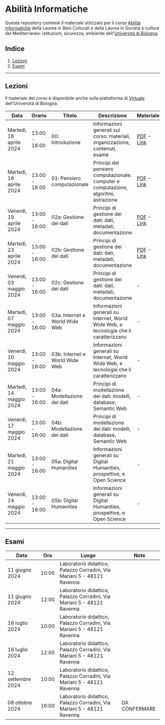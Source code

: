 # Abilità Informatiche
Questa repository contiene il materiale utilizzato per il corso [Abilità informatiche]([https://www.unibo.it/it/didattica/insegnamenti/insegnamento/2022/393680](https://www.unibo.it/it/didattica/insegnamenti/insegnamento/2023/455803)) della Laurea in Beni Culturali e della Laurea in Società e culture del Mediterraneo: istituzioni, sicurezza, ambiente dell'[Università di Bologna](http://www.unibo.it).

## Indice
1. [Lezioni](#lezioni)
2. [Esami](#esami)

***

## Lezioni
Il materiale del corso è disponibile anche sulla piattaforma di [Virtuale](https://virtuale.unibo.it) dell'Università di Bologna.

| Data | Orario | Titolo | Descrizione | Materiale |
|------|--------|--------|-------------|-----------|
| Martedì, 16 aprile 2024 | 13:00 - 16:00 | 00: Introduzione | Informazioni generali sul corso: materiali, organizzazione, contenuti, esame | [PDF](docs/slides/00_intro.pdf) - [Link](https://docs.google.com/presentation/d/142CbdGWNcUsOqhYuIJxT32_KusqinISKKF-vomKt9Gc/edit?usp=sharing) |
| Martedì, 16 aprile 2024 | 13:00 - 16:00 | 01: Pensiero computazionale | Principi del pensiero computazionale: computer e computazione, algoritmi, astrazione | [PDF](docs/slides/01_comp-think.pdf) - [Link](https://docs.google.com/presentation/d/1U5Z92UQsBTTEqTxCEuEueJk0mlMITumd_hPnXnXMsK4/edit?usp=sharing) |
| Venerdì, 19 aprile 2024 | 13:00 - 16:00 | 02a: Gestione dei dati | Principi di gestione dei dati: dati, metadati, documentazione | [PDF](docs/slides/02a_data-mana.pdf) - [Link](https://docs.google.com/presentation/d/19S-8VE-6GfbYDzY1WfBGOvfL9Y91qqP9__cvrRpnT-g/edit?usp=sharing) |
| Martedì, 23 aprile 2024 | 13:00 - 16:00 | 02b: Gestione dei dati | Principi di gestione dei dati: dati, metadati, documentazione | [PDF](docs/slides/02b_data-mana.pdf) - [Link](https://docs.google.com/presentation/d/1CohW8xsfk6Y91Qm-JMFn5bdoFZDBWRElIRNZfyHtLzg/edit?usp=sharing) |
| Venerdì, 03 maggio 2024 | 13:00 - 16:00 | 02c: Gestione dei dati | Principi di gestione dei dati: dati, metadati, documentazione | - |
| Martedì, 07 maggio 2024 | 13:00 - 16:00 | 03a: Internet e World Wide Web | Informazioni generali su Internet, World Wide Web, e tecnologie che li caratterizzano | - |
| Venerdì, 10 maggio 2024 | 13:00 - 16:00 | 03b: Internet e World Wide Web | Informazioni generali su Internet, World Wide Web, e tecnologie che li caratterizzano | - |
| Martedì, 14 maggio 2024 | 13:00 - 16:00 | 04a: Modellazione dei dati | Principi di modellazione dei dati: modelli, database, Semantic Web | - |
| Venerdì, 17 maggio 2024 | 13:00 - 16:00 | 04b: Modellazione dei dati | Principi di modellazione dei dati: modelli, database, Semantic Web | - |
| Martedì, 21 maggio 2024 | 13:00 - 16:00 | 05a: Digital Humanities | Informazioni generali su Digital Humanities, prospettive, e Open Science | - |
| Venerdì, 24 maggio 2024 | 13:00 - 16:00 | 05b: Digital Humanities | Informazioni generali su Digital Humanities, prospettive, e Open Science | - |

***

## Esami
| Data | Ora | Luogo | Note |
|------|-----|-------|------|
| 11 giugno 2024 | 10:00 | Laboratorio didattico, Palazzo Corradini, Via Mariani 5 - 48121 Ravenna | |
| 11 giugno 2024 | 12:00 | Laboratorio didattico, Palazzo Corradini, Via Mariani 5 - 48121 Ravenna | |
| 16 luglio 2024 | 10:00 | Laboratorio didattico, Palazzo Corradini, Via Mariani 5 - 48121 Ravenna | |
| 16 luglio 2024 | 12:00 | Laboratorio didattico, Palazzo Corradini, Via Mariani 5 - 48121 Ravenna | |
| 12 settembre 2024 | 10:00 | Laboratorio didattico, Palazzo Corradini, Via Mariani 5 - 48121 Ravenna | |
| 08 ottobre 2024 | 16:00 | Laboratorio didattico, Palazzo Corradini, Via Mariani 5 - 48121 Ravenna | DA CONFERMARE |
